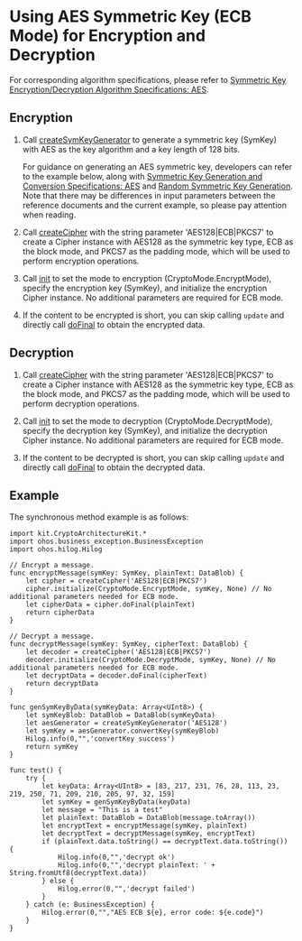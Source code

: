 # Using AES Symmetric Key (ECB Mode) for Encryption and Decryption

For corresponding algorithm specifications, please refer to [Symmetric Key Encryption/Decryption Algorithm Specifications: AES](./cj-crypto-sym-encrypt-decrypt-spec.md#aes).

## Encryption

1. Call [createSymKeyGenerator](../../../../API_Reference/source_en/CryptoArchitectureKit/cj-apis-crypto.md#func-createsymkeygeneratorstring) to generate a symmetric key (SymKey) with AES as the key algorithm and a key length of 128 bits.

   For guidance on generating an AES symmetric key, developers can refer to the example below, along with [Symmetric Key Generation and Conversion Specifications: AES](./cj-crypto-sym-key-generation-conversion-spec.md#aes) and [Random Symmetric Key Generation](./cj-crypto-generate-sym-key-randomly.md). Note that there may be differences in input parameters between the reference documents and the current example, so please pay attention when reading.

2. Call [createCipher](../../../../API_Reference/source_en/CryptoArchitectureKit/cj-apis-crypto.md#func-createcipherstring) with the string parameter 'AES128|ECB|PKCS7' to create a Cipher instance with AES128 as the symmetric key type, ECB as the block mode, and PKCS7 as the padding mode, which will be used to perform encryption operations.

3. Call [init](../../../../API_Reference/source_en/CryptoArchitectureKit/cj-apis-crypto.md#func-initcryptomode-key-paramsspec) to set the mode to encryption (CryptoMode.EncryptMode), specify the encryption key (SymKey), and initialize the encryption Cipher instance. No additional parameters are required for ECB mode.

4. If the content to be encrypted is short, you can skip calling `update` and directly call [doFinal](../../../../API_Reference/source_en/CryptoArchitectureKit/cj-apis-crypto.md#func-dofinaldatablob) to obtain the encrypted data.

## Decryption

1. Call [createCipher](../../../../API_Reference/source_en/CryptoArchitectureKit/cj-apis-crypto.md#func-createcipherstring) with the string parameter 'AES128|ECB|PKCS7' to create a Cipher instance with AES128 as the symmetric key type, ECB as the block mode, and PKCS7 as the padding mode, which will be used to perform decryption operations.

2. Call [init](../../../../API_Reference/source_en/CryptoArchitectureKit/cj-apis-crypto.md#func-initcryptomode-key-paramsspec) to set the mode to decryption (CryptoMode.DecryptMode), specify the decryption key (SymKey), and initialize the decryption Cipher instance. No additional parameters are required for ECB mode.

3. If the content to be decrypted is short, you can skip calling `update` and directly call [doFinal](../../../../API_Reference/source_en/CryptoArchitectureKit/cj-apis-crypto.md#func-dofinaldatablob) to obtain the decrypted data.

## Example

The synchronous method example is as follows:

<!-- compile -->

```cangjie
import kit.CryptoArchitectureKit.*
import ohos.business_exception.BusinessException
import ohos.hilog.Hilog

// Encrypt a message.
func encryptMessage(symKey: SymKey, plainText: DataBlob) {
    let cipher = createCipher('AES128|ECB|PKCS7')
    cipher.initialize(CryptoMode.EncryptMode, symKey, None) // No additional parameters needed for ECB mode.
    let cipherData = cipher.doFinal(plainText)
    return cipherData
}

// Decrypt a message.
func decryptMessage(symKey: SymKey, cipherText: DataBlob) {
    let decoder = createCipher('AES128|ECB|PKCS7')
    decoder.initialize(CryptoMode.DecryptMode, symKey, None) // No additional parameters needed for ECB mode.
    let decryptData = decoder.doFinal(cipherText)
    return decryptData
}

func genSymKeyByData(symKeyData: Array<UInt8>) {
    let symKeyBlob: DataBlob = DataBlob(symKeyData)
    let aesGenerator = createSymKeyGenerator('AES128')
    let symKey = aesGenerator.convertKey(symKeyBlob)
    Hilog.info(0,"",'convertKey success')
    return symKey
}

func test() {
    try {
        let keyData: Array<UInt8> = [83, 217, 231, 76, 28, 113, 23, 219, 250, 71, 209, 210, 205, 97, 32, 159]
        let symKey = genSymKeyByData(keyData)
        let message = "This is a test"
        let plainText: DataBlob = DataBlob(message.toArray())
        let encryptText = encryptMessage(symKey, plainText)
        let decryptText = decryptMessage(symKey, encryptText)
        if (plainText.data.toString() == decryptText.data.toString()) {
            Hilog.info(0,"",'decrypt ok')
            Hilog.info(0,"",'decrypt plainText: ' + String.fromUtf8(decryptText.data))
        } else {
            Hilog.error(0,"",'decrypt failed')
        }
    } catch (e: BusinessException) {
        Hilog.error(0,"","AES ECB ${e}, error code: ${e.code}")
    }
}
```